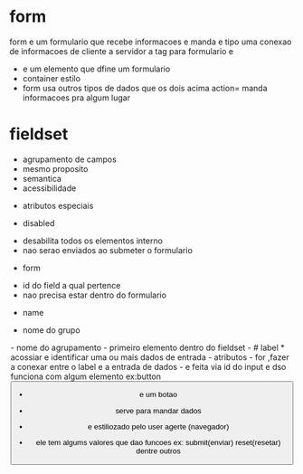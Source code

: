 # form 
form e um formulario que recebe informacoes e manda e tipo uma conexao de informacoes de cliente a servidor
a tag para formulario e <form>
- e um elemento que dfine um formulario
- container estilo <section> <footer>
- form  usa outros tipos de dados que os dois acima
action= manda informacoes pra algum lugar 

# fieldset
- agrupamento de campos 
- mesmo proposito
- semantica
- acessibilidade

* atributos especiais

* disabled
- desabilita todos os elementos interno
- nao serao enviados ao submeter o formulario

* form
- id do field a qual pertence
- nao precisa estar dentro do formulario

* name
- nome do grupo

<legend>
- nome do agrupamento
- primeiro elemento dentro do fieldset
-
# label
* acossiar e identificar uma ou mais dados de entrada
- atributos 
- for ,fazer a conexar entre o label e a entrada de dados
- e feita via id do input e dso funciona com algum elemento ex:button

<button>

- e um botao 

- serve para mandar dados

- e estiliozado pelo user agerte (navegador)

* ele tem algums valores que dao funcoes ex: submit(enviar) reset(resetar) dentre outros

<datalist>

* e uma lista de valores a uma tag imput que auto completa no label
- sao sugestivos e nao obrigatorios
- usuario pode selecionar um dos valores 

# list
* recebe como valor o id de um <datalist> residente no mesmo documento

* obs:sim tem que ter uma id na datalist para ter a conexao das duas
